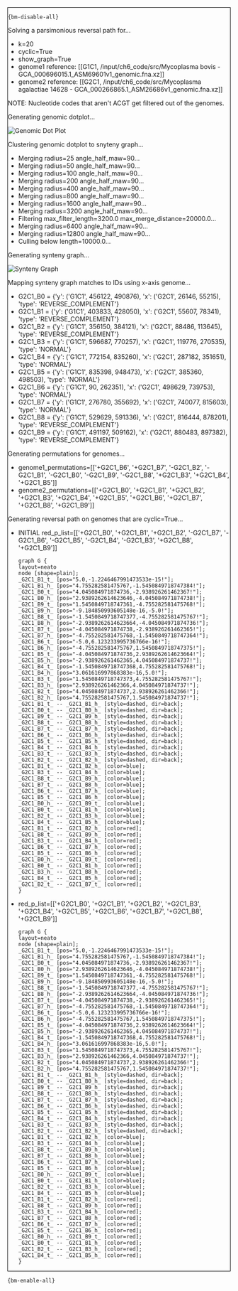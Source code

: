 <div style="border:1px solid black;">

`{bm-disable-all}`

Solving a parsimonious reversal path for...

 * k=20
 * cyclic=True
 * show_graph=True
 * genome1 reference: [[G1C1, /input/ch6_code/src/Mycoplasma bovis - GCA_000696015.1_ASM69601v1_genomic.fna.xz]]
 * genome2 reference: [[G2C1, /input/ch6_code/src/Mycoplasma agalactiae 14628 - GCA_000266865.1_ASM26686v1_genomic.fna.xz]]

NOTE: Nucleotide codes that aren't ACGT get filtered out of the genomes.

Generating genomic dotplot...

![Genomic Dot Plot](dotplot_aa18ecc0bccea2e4d491f745259e60c6.png)

Clustering genomic dotplot to snyteny graph...
 * Merging radius=25 angle_half_maw=90...
 * Merging radius=50 angle_half_maw=90...
 * Merging radius=100 angle_half_maw=90...
 * Merging radius=200 angle_half_maw=90...
 * Merging radius=400 angle_half_maw=90...
 * Merging radius=800 angle_half_maw=90...
 * Merging radius=1600 angle_half_maw=90...
 * Merging radius=3200 angle_half_maw=90...
 * Filtering max_filter_length=3200.0 max_merge_distance=20000.0...
 * Merging radius=6400 angle_half_maw=90...
 * Merging radius=12800 angle_half_maw=90...
 * Culling below length=10000.0...

Generating synteny graph...

![Synteny Graph](syntenygraph_aa18ecc0bccea2e4d491f745259e60c6.png)

Mapping synteny graph matches to IDs using x-axis genome...
 * G2C1_B0 = {'y': ('G1C1', 456122, 490876), 'x': ('G2C1', 26146, 55215), 'type': 'REVERSE_COMPLEMENT'}
 * G2C1_B1 = {'y': ('G1C1', 403833, 428050), 'x': ('G2C1', 55607, 78341), 'type': 'REVERSE_COMPLEMENT'}
 * G2C1_B2 = {'y': ('G1C1', 356150, 384121), 'x': ('G2C1', 88486, 113645), 'type': 'REVERSE_COMPLEMENT'}
 * G2C1_B3 = {'y': ('G1C1', 596687, 770257), 'x': ('G2C1', 119776, 270535), 'type': 'NORMAL'}
 * G2C1_B4 = {'y': ('G1C1', 772154, 835260), 'x': ('G2C1', 287182, 351651), 'type': 'NORMAL'}
 * G2C1_B5 = {'y': ('G1C1', 835398, 948473), 'x': ('G2C1', 385360, 498503), 'type': 'NORMAL'}
 * G2C1_B6 = {'y': ('G1C1', 90, 262351), 'x': ('G2C1', 498629, 739753), 'type': 'NORMAL'}
 * G2C1_B7 = {'y': ('G1C1', 276780, 355692), 'x': ('G2C1', 740077, 815603), 'type': 'NORMAL'}
 * G2C1_B8 = {'y': ('G1C1', 529629, 591336), 'x': ('G2C1', 816444, 878201), 'type': 'REVERSE_COMPLEMENT'}
 * G2C1_B9 = {'y': ('G1C1', 491197, 509162), 'x': ('G2C1', 880483, 897382), 'type': 'REVERSE_COMPLEMENT'}

Generating permutations for genomes...
 * genome1_permutations=[['+G2C1_B6', '+G2C1_B7', '-G2C1_B2', '-G2C1_B1', '-G2C1_B0', '-G2C1_B9', '-G2C1_B8', '+G2C1_B3', '+G2C1_B4', '+G2C1_B5']]
 * genome2_permutations=[['+G2C1_B0', '+G2C1_B1', '+G2C1_B2', '+G2C1_B3', '+G2C1_B4', '+G2C1_B5', '+G2C1_B6', '+G2C1_B7', '+G2C1_B8', '+G2C1_B9']]

Generating reversal path on genomes that are cyclic=True...
 * INITIAL red_p_list=[['+G2C1_B0', '+G2C1_B1', '+G2C1_B2', '-G2C1_B7', '-G2C1_B6', '-G2C1_B5', '-G2C1_B4', '-G2C1_B3', '+G2C1_B8', '+G2C1_B9']]

   ```{dot}
   graph G {
   layout=neato
   node [shape=plain];
   _G2C1_B1_t_ [pos="5.0,-1.2246467991473533e-15!"];
   _G2C1_B1_h_ [pos="4.755282581475767,-1.5450849718747384!"];
   _G2C1_B0_t_ [pos="4.045084971874736,-2.938926261462367!"];
   _G2C1_B0_h_ [pos="2.9389262614623646,-4.045084971874738!"];
   _G2C1_B9_t_ [pos="1.5450849718747361,-4.755282581475768!"];
   _G2C1_B9_h_ [pos="-9.184850993605148e-16,-5.0!"];
   _G2C1_B8_t_ [pos="-1.5450849718747377,-4.755282581475767!"];
   _G2C1_B8_h_ [pos="-2.9389262614623664,-4.045084971874736!"];
   _G2C1_B7_t_ [pos="-4.045084971874738,-2.938926261462365!"];
   _G2C1_B7_h_ [pos="-4.755282581475768,-1.5450849718747364!"];
   _G2C1_B6_t_ [pos="-5.0,6.123233995736766e-16!"];
   _G2C1_B6_h_ [pos="-4.755282581475767,1.5450849718747375!"];
   _G2C1_B5_t_ [pos="-4.045084971874736,2.9389262614623664!"];
   _G2C1_B5_h_ [pos="-2.938926261462365,4.045084971874737!"];
   _G2C1_B4_t_ [pos="-1.5450849718747368,4.755282581475768!"];
   _G2C1_B4_h_ [pos="3.061616997868383e-16,5.0!"];
   _G2C1_B3_t_ [pos="1.5450849718747373,4.755282581475767!"];
   _G2C1_B3_h_ [pos="2.938926261462366,4.045084971874737!"];
   _G2C1_B2_t_ [pos="4.045084971874737,2.938926261462366!"];
   _G2C1_B2_h_ [pos="4.755282581475767,1.545084971874737!"];
   _G2C1_B1_t_ -- _G2C1_B1_h_ [style=dashed, dir=back];
   _G2C1_B0_t_ -- _G2C1_B0_h_ [style=dashed, dir=back];
   _G2C1_B9_t_ -- _G2C1_B9_h_ [style=dashed, dir=back];
   _G2C1_B8_t_ -- _G2C1_B8_h_ [style=dashed, dir=back];
   _G2C1_B7_t_ -- _G2C1_B7_h_ [style=dashed, dir=back];
   _G2C1_B6_t_ -- _G2C1_B6_h_ [style=dashed, dir=back];
   _G2C1_B5_t_ -- _G2C1_B5_h_ [style=dashed, dir=back];
   _G2C1_B4_t_ -- _G2C1_B4_h_ [style=dashed, dir=back];
   _G2C1_B3_t_ -- _G2C1_B3_h_ [style=dashed, dir=back];
   _G2C1_B2_t_ -- _G2C1_B2_h_ [style=dashed, dir=back];
   _G2C1_B1_t_ -- _G2C1_B2_h_ [color=blue];
   _G2C1_B3_t_ -- _G2C1_B4_h_ [color=blue];
   _G2C1_B8_t_ -- _G2C1_B9_h_ [color=blue];
   _G2C1_B7_t_ -- _G2C1_B8_h_ [color=blue];
   _G2C1_B6_t_ -- _G2C1_B7_h_ [color=blue];
   _G2C1_B5_t_ -- _G2C1_B6_h_ [color=blue];
   _G2C1_B0_h_ -- _G2C1_B9_t_ [color=blue];
   _G2C1_B0_t_ -- _G2C1_B1_h_ [color=blue];
   _G2C1_B2_t_ -- _G2C1_B3_h_ [color=blue];
   _G2C1_B4_t_ -- _G2C1_B5_h_ [color=blue];
   _G2C1_B1_t_ -- _G2C1_B2_h_ [color=red];
   _G2C1_B8_t_ -- _G2C1_B9_h_ [color=red];
   _G2C1_B3_t_ -- _G2C1_B4_h_ [color=red];
   _G2C1_B6_t_ -- _G2C1_B7_h_ [color=red];
   _G2C1_B5_t_ -- _G2C1_B6_h_ [color=red];
   _G2C1_B0_h_ -- _G2C1_B9_t_ [color=red];
   _G2C1_B0_t_ -- _G2C1_B1_h_ [color=red];
   _G2C1_B3_h_ -- _G2C1_B8_h_ [color=red];
   _G2C1_B4_t_ -- _G2C1_B5_h_ [color=red];
   _G2C1_B2_t_ -- _G2C1_B7_t_ [color=red];
   }
   ```
 * red_p_list=[['+G2C1_B0', '+G2C1_B1', '+G2C1_B2', '+G2C1_B3', '+G2C1_B4', '+G2C1_B5', '+G2C1_B6', '+G2C1_B7', '+G2C1_B8', '+G2C1_B9']]

   ```{dot}
   graph G {
   layout=neato
   node [shape=plain];
   _G2C1_B1_t_ [pos="5.0,-1.2246467991473533e-15!"];
   _G2C1_B1_h_ [pos="4.755282581475767,-1.5450849718747384!"];
   _G2C1_B0_t_ [pos="4.045084971874736,-2.938926261462367!"];
   _G2C1_B0_h_ [pos="2.9389262614623646,-4.045084971874738!"];
   _G2C1_B9_t_ [pos="1.5450849718747361,-4.755282581475768!"];
   _G2C1_B9_h_ [pos="-9.184850993605148e-16,-5.0!"];
   _G2C1_B8_t_ [pos="-1.5450849718747377,-4.755282581475767!"];
   _G2C1_B8_h_ [pos="-2.9389262614623664,-4.045084971874736!"];
   _G2C1_B7_t_ [pos="-4.045084971874738,-2.938926261462365!"];
   _G2C1_B7_h_ [pos="-4.755282581475768,-1.5450849718747364!"];
   _G2C1_B6_t_ [pos="-5.0,6.123233995736766e-16!"];
   _G2C1_B6_h_ [pos="-4.755282581475767,1.5450849718747375!"];
   _G2C1_B5_t_ [pos="-4.045084971874736,2.9389262614623664!"];
   _G2C1_B5_h_ [pos="-2.938926261462365,4.045084971874737!"];
   _G2C1_B4_t_ [pos="-1.5450849718747368,4.755282581475768!"];
   _G2C1_B4_h_ [pos="3.061616997868383e-16,5.0!"];
   _G2C1_B3_t_ [pos="1.5450849718747373,4.755282581475767!"];
   _G2C1_B3_h_ [pos="2.938926261462366,4.045084971874737!"];
   _G2C1_B2_t_ [pos="4.045084971874737,2.938926261462366!"];
   _G2C1_B2_h_ [pos="4.755282581475767,1.545084971874737!"];
   _G2C1_B1_t_ -- _G2C1_B1_h_ [style=dashed, dir=back];
   _G2C1_B0_t_ -- _G2C1_B0_h_ [style=dashed, dir=back];
   _G2C1_B9_t_ -- _G2C1_B9_h_ [style=dashed, dir=back];
   _G2C1_B8_t_ -- _G2C1_B8_h_ [style=dashed, dir=back];
   _G2C1_B7_t_ -- _G2C1_B7_h_ [style=dashed, dir=back];
   _G2C1_B6_t_ -- _G2C1_B6_h_ [style=dashed, dir=back];
   _G2C1_B5_t_ -- _G2C1_B5_h_ [style=dashed, dir=back];
   _G2C1_B4_t_ -- _G2C1_B4_h_ [style=dashed, dir=back];
   _G2C1_B3_t_ -- _G2C1_B3_h_ [style=dashed, dir=back];
   _G2C1_B2_t_ -- _G2C1_B2_h_ [style=dashed, dir=back];
   _G2C1_B1_t_ -- _G2C1_B2_h_ [color=blue];
   _G2C1_B3_t_ -- _G2C1_B4_h_ [color=blue];
   _G2C1_B8_t_ -- _G2C1_B9_h_ [color=blue];
   _G2C1_B7_t_ -- _G2C1_B8_h_ [color=blue];
   _G2C1_B6_t_ -- _G2C1_B7_h_ [color=blue];
   _G2C1_B5_t_ -- _G2C1_B6_h_ [color=blue];
   _G2C1_B0_h_ -- _G2C1_B9_t_ [color=blue];
   _G2C1_B0_t_ -- _G2C1_B1_h_ [color=blue];
   _G2C1_B2_t_ -- _G2C1_B3_h_ [color=blue];
   _G2C1_B4_t_ -- _G2C1_B5_h_ [color=blue];
   _G2C1_B1_t_ -- _G2C1_B2_h_ [color=red];
   _G2C1_B8_t_ -- _G2C1_B9_h_ [color=red];
   _G2C1_B3_t_ -- _G2C1_B4_h_ [color=red];
   _G2C1_B7_t_ -- _G2C1_B8_h_ [color=red];
   _G2C1_B6_t_ -- _G2C1_B7_h_ [color=red];
   _G2C1_B5_t_ -- _G2C1_B6_h_ [color=red];
   _G2C1_B0_h_ -- _G2C1_B9_t_ [color=red];
   _G2C1_B0_t_ -- _G2C1_B1_h_ [color=red];
   _G2C1_B2_t_ -- _G2C1_B3_h_ [color=red];
   _G2C1_B4_t_ -- _G2C1_B5_h_ [color=red];
   }
   ```
</div>

`{bm-enable-all}`

